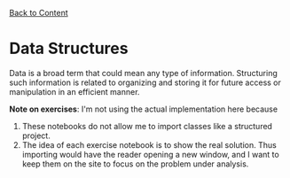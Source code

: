 [Back to Content](../../content.md)
# Data Structures
Data is a broad term that could mean any type of information. Structuring such information is related to organizing and storing it for future access or manipulation in an efficient manner.

**Note on exercises**: I'm not using the actual implementation here because
1. These notebooks do not allow me to import classes like a structured project.
2. The idea of each exercise notebook is to show the real solution. Thus importing would have the reader opening a new window, and I want to keep them on the site to focus on the problem under analysis.